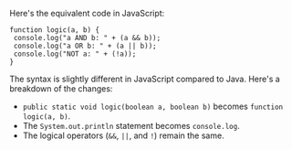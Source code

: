 Here's the equivalent code in JavaScript:
```
function logic(a, b) {
 console.log("a AND b: " + (a && b));
 console.log("a OR b: " + (a || b));
 console.log("NOT a: " + (!a));
}
```
The syntax is slightly different in JavaScript compared to Java. Here's a breakdown of the changes:
- `public static void logic(boolean a, boolean b)` becomes `function logic(a, b)`.
- The `System.out.println` statement becomes `console.log`.
- The logical operators (`&&`, `||`, and `!`) remain the same.

